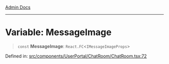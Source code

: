 [Admin Docs](/)

---

# Variable: MessageImage

> `const` **MessageImage**: `React.FC`\<`IMessageImageProps`\>

Defined in: [src/components/UserPortal/ChatRoom/ChatRoom.tsx:72](https://github.com/PalisadoesFoundation/talawa-admin/blob/main/src/components/UserPortal/ChatRoom/ChatRoom.tsx#L72)

